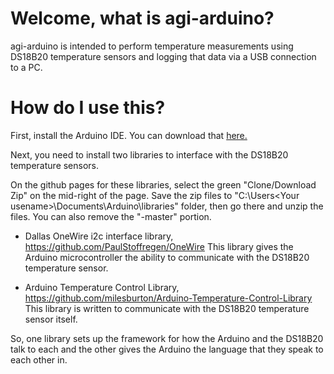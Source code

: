 # Welcome, what is agi-arduino?

agi-arduino is intended to perform temperature measurements using DS18B20 temperature sensors and logging
that data via a USB connection to a PC.

# How do I use this?

First, install the Arduino IDE. You can download that [here.](http://www.arduino.cc/)

Next, you need to install two libraries to interface with the DS18B20 temperature sensors.

On the github pages for these libraries, select the green "Clone/Download Zip" on the mid-right of the
page. Save the zip files to "C:\Users\<Your usename>\Documents\Arduino\libraries\" folder, then go there
and unzip the files. You can also remove the "-master" portion.

 - Dallas OneWire i2c interface library, https://github.com/PaulStoffregen/OneWire
  This library gives the Arduino microcontroller the ability to communicate with the DS18B20 temperature sensor.

 - Arduino Temperature Control Library, https://github.com/milesburton/Arduino-Temperature-Control-Library
  This library is written to communicate with the DS18B20 temperature sensor itself.

So, one library sets up the framework for how the Arduino and the DS18B20 talk to each and the other gives the
Arduino the language that they speak to each other in.

# 
